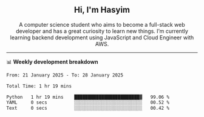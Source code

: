 <h2 align="center">Hi, I'm Hasyim</h2>

<p align="center">A computer science student who aims to become a full-stack web developer and has a great curiosity to learn new things. I’m currently learning backend development using JavaScript and Cloud Engineer with AWS.</p>

---

📊 **Weekly development breakdown**

<!--START_SECTION:waka-->

```txt
From: 21 January 2025 - To: 28 January 2025

Total Time: 1 hr 19 mins

Python   1 hr 19 mins    ████████████████████████▓   99.06 %
YAML     0 secs          ░░░░░░░░░░░░░░░░░░░░░░░░░   00.52 %
Text     0 secs          ░░░░░░░░░░░░░░░░░░░░░░░░░   00.42 %
```

<!--END_SECTION:waka-->

<!-- - You can reach me on **hasyim11c@gmail.com** -->
